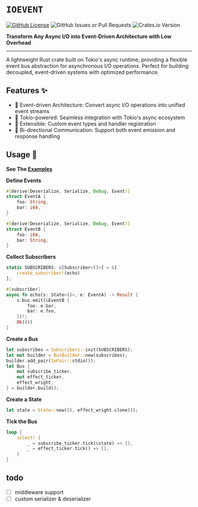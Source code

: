 # `IOEVENT`

[![GitHub License](https://img.shields.io/github/license/BERADQ/ioevent)](https://github.com/BERADQ/ioevent/blob/main/LICENSE)
![GitHub Issues or Pull Requests](https://img.shields.io/github/issues/BERADQ/ioevent)
![Crates.io Version](https://img.shields.io/crates/v/ioevent)

**Transform Any Async I/O into Event-Driven Architecture with Low Overhead**

----

A lightweight Rust crate built on Tokio's async runtime, providing a flexible event bus abstraction for asynchronous I/O operations. Perfect for building decoupled, event-driven systems with optimized performance.

## Features ✨
- 🚀 Event-driven Architecture: Convert async I/O operations into unified event streams
- 🔗 Tokio-powered: Seamless integration with Tokio's async ecosystem
- 🧩 Extensible: Custom event types and handler registration
- 🔄 Bi-directional Communication: Support both event emission and response handling

## Usage 🚀

**See The [Examples](https://github.com/BERADQ/ioevent/tree/main/examples)**

**Define Events**
```rust
#[derive(Deserialize, Serialize, Debug, Event)]
struct EventA {
    foo: String,
    bar: i64,
}

#[derive(Deserialize, Serialize, Debug, Event)]
struct EventB {
    foo: i64,
    bar: String,
}
```

**Collect Subscribers**
```rust
static SUBSCRIBERS: &[Subscriber<()>] = &[
    create_subscriber!(echo)
];

#[subscriber]
async fn echo(s: State<()>, e: EventA) -> Result {
    s.bus.emit(&EventB {
        foo: e.bar,
        bar: e.foo,
    })?;
    Ok(())
}
```

**Create a Bus**
```rust
let subscribes = Subscribers::init(SUBSCRIBERS);
let mut builder = BusBuilder::new(subscribes);
builder.add_pair(IoPair::stdio());
let Bus {
    mut subscribe_ticker,
    mut effect_ticker,
    effect_wright,
} = builder.build();
```

**Create a State**
```rust
let state = State::new((), effect_wright.clone());
```

**Tick the Bus**
```rust
loop {
    select! {
        _ = subscribe_ticker.tick(&state) => {},
        _ = effect_ticker.tick() => {},
    }
}
```

## todo
- [ ] middleware support
- [ ] custom serializer & deserializer